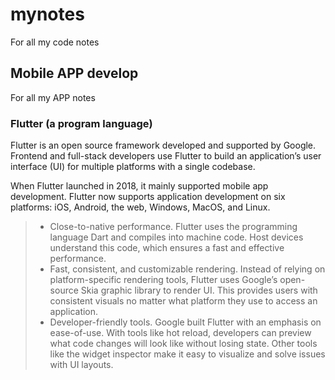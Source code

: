 # mynotes
For all my code notes

## Mobile APP develop
For all my APP notes
### Flutter (a program language)
Flutter is an open source framework developed and supported by Google. Frontend and full-stack developers use Flutter to build an application’s user interface (UI) for multiple platforms with a single codebase.

When Flutter launched in 2018, it mainly supported mobile app development. Flutter now supports application development on six platforms: iOS, Android, the web, Windows, MacOS, and Linux.

>- Close-to-native performance.
>  Flutter uses the programming language Dart and compiles into machine code. Host devices understand this code, which ensures a fast and effective performance.
>- Fast, consistent, and customizable rendering.
>  Instead of relying on platform-specific rendering tools, Flutter uses Google’s open-source Skia graphic library to render UI. This provides users with consistent visuals no matter what platform they use to access an application. 
>- Developer-friendly tools.
>  Google built Flutter with an emphasis on ease-of-use. With tools like hot reload, developers can preview what code changes will look like without losing state. Other tools like the widget inspector make it easy to visualize and solve issues with UI layouts.
